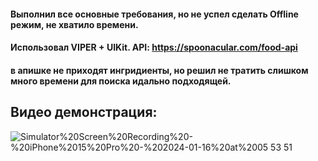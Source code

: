 #### Выполнил все основные требования, но не успел сделать Offline режим, не хватило времени.
#### Использовал VIPER + UIKit. API: https://spoonacular.com/food-api
#### в апишке не приходят ингридиенты, но решил не тратить слишком много времени для поиска идально подходящей.

## Видео демонстрация:

![Simulator%20Screen%20Recording%20-%20iPhone%2015%20Pro%20-%202024-01-16%20at%2005 53 51](https://github.com/AisultanAskarov/delivery-app-main-screen/assets/36818367/2aa8a2ab-d3c5-4c32-8e7f-10a3bd85f935)
